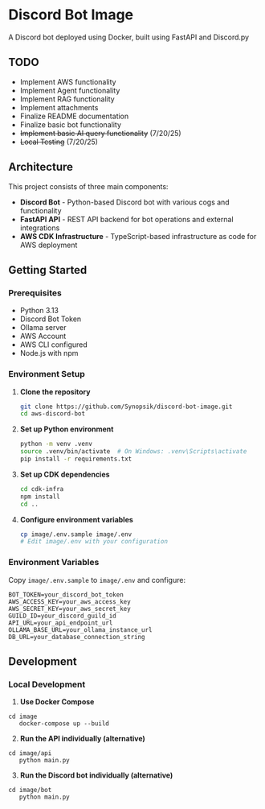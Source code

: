 # Discord Bot Image

A Discord bot deployed using Docker, built using FastAPI and Discord.py 

## TODO
- Implement AWS functionality
- Implement Agent functionality
- Implement RAG functionality
- Implement attachments
- Finalize README documentation
- Finalize basic bot functionality
- ~~Implement basic AI query functionality~~ (7/20/25)
- ~~Local Testing~~ (7/20/25)

## Architecture

This project consists of three main components:

- **Discord Bot** - Python-based Discord bot with various cogs and functionality
- **FastAPI API** - REST API backend for bot operations and external integrations
- **AWS CDK Infrastructure** - TypeScript-based infrastructure as code for AWS deployment

## Getting Started

### Prerequisites
- Python 3.13
- Discord Bot Token
- Ollama server
- AWS Account
- AWS CLI configured
- Node.js with npm

### Environment Setup

1. **Clone the repository**
   ```bash
   git clone https://github.com/Synopsik/discord-bot-image.git
   cd aws-discord-bot
   ```

2. **Set up Python environment**
   ```bash
   python -m venv .venv
   source .venv/bin/activate  # On Windows: .venv\Scripts\activate
   pip install -r requirements.txt
   ```

3. **Set up CDK dependencies**
   ```bash
   cd cdk-infra
   npm install
   cd ..
   ```

4. **Configure environment variables**
   ```bash
   cp image/.env.sample image/.env
   # Edit image/.env with your configuration
   ```

### Environment Variables

Copy `image/.env.sample` to `image/.env` and configure:

```env
BOT_TOKEN=your_discord_bot_token
AWS_ACCESS_KEY=your_aws_access_key
AWS_SECRET_KEY=your_aws_secret_key
GUILD_ID=your_discord_guild_id
API_URL=your_api_endpoint_url
OLLAMA_BASE_URL=your_ollama_instance_url
DB_URL=your_database_connection_string
```


## Development

### Local Development

1. **Use Docker Compose**
```shell script
cd image
   docker-compose up --build
```

2. **Run the API individually (alternative)**
```shell script
cd image/api
   python main.py
```

3. **Run the Discord bot individually (alternative)**
```shell script
cd image/bot
   python main.py
```

